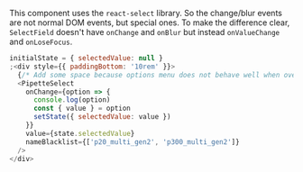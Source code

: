 This component uses the `react-select` library. So the change/blur events are not
normal DOM events, but special ones. To make the difference clear, `SelectField`
doesn't have `onChange` and `onBlur` but instead `onValueChange` and `onLoseFocus`.

```js
initialState = { selectedValue: null }
;<div style={{ paddingBottom: '10rem' }}>
  {/* Add some space because options menu does not behave well when overlapping with styleguidist's code blocks! */}
  <PipetteSelect
    onChange={option => {
      console.log(option)
      const { value } = option
      setState({ selectedValue: value })
    }}
    value={state.selectedValue}
    nameBlacklist={['p20_multi_gen2', 'p300_multi_gen2']}
  />
</div>
```
